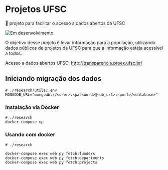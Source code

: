 # Projetos UFSC
:page_with_curl: projeto para facilitar o acesso a dados abertos da UFSC

![Em desenvolvimento](https://img.shields.io/badge/initial%20version-in--progress-brightgreen.svg)

O objetivo desse projeto é levar informação para a população, utilizando dados públicos de projetos da UFSC para que a informação esteja acessível a todos.

Acesso a dados abertos UFSC: http://transparencia.proex.ufsc.br/

## Iniciando migração dos dados
```
# ./research/utils/.env
MONGODB_URL="mongodb://<user>:<password>@<db_url>:<port>/<database>"
```

### Instalação via Docker

```
# ./research
docker-compose up
```

### Usando com docker

```
# ./research

docker-compose exec web py fetch:funders
docker-compose exec web py fetch:departments
docker-compose exec web py fetch:projects
```